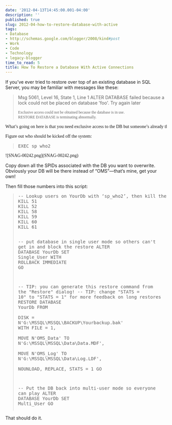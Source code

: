 ```yaml
---
date: '2012-04-13T14:45:00.001-04:00'
description: ''
published: true
slug: 2012-04-how-to-restore-database-with-active
tags:
- Database
- http://schemas.google.com/blogger/2008/kind#post
- Work
- Code
- Technology
- legacy-blogger
time_to_read: 5
title: How To Restore a Database With Active Connections
---
```


<p>If you’ve ever tried to restore over top of an existing database in SQL Server, you may be familiar with messages like these:</p>
<blockquote> 
<p>Msg 5061, Level 16, State 1, Line 1 ALTER DATABASE failed because a lock could not be placed on database 'foo'. Try again later</p>    <pre><code><font face="Trebuchet MS">Exclusive access could not be obtained because the database is in use.<br />RESTORE DATABASE is terminating abnormally.</font></code></pre>
</blockquote>

<pre><font face="Trebuchet MS">What’s going on here is that you need exclusive access to the DB but someone’s already there. Here’s the simplest approach I know of to get in there and get busy:</font></pre>

<pre><font face="Trebuchet MS">Figure out who should be kicked off the system:</font></pre>

<blockquote>
  <pre class="csharpcode"><span class="kwrd">EXEC</span> sp_who2 </pre>
</blockquote>

<pre><font face="Trebuchet MS">![SNAG-00242.png](SNAG-00242.png)</a></font></pre>

<p>Copy down all the SPIDs associated with the DB you want to overwrite. Obviously your DB will be there instead of “OMS”—that’s mine, get your own!</p>

<p>Then fill those numbers into this script:</p>

<blockquote>
  <pre class="csharpcode"><span class="rem">-- Lookup users on YourDb with ‘sp_who2’, then kill their SPIDs like this:</span>
<span class="kwrd">KILL</span> 51   
<span class="kwrd">KILL</span> 52
<span class="kwrd">KILL</span> 58   
<span class="kwrd">KILL</span> 59   
<span class="kwrd">KILL</span> 60   
<span class="kwrd">KILL</span> 61   

<span class="rem">-- put database in single user mode so others can't get in and block the restore</span>
<span class="kwrd">ALTER</span> <span class="kwrd">DATABASE</span> YourDb <span class="kwrd">SET</span> Single_User <span class="kwrd">WITH</span> <span class="kwrd">ROLLBACK</span> <span class="kwrd">IMMEDIATE</span>
<span class="kwrd">GO</span>

<span class="rem">-- TIP: you can generate this restore command from the &quot;Restore&quot; dialog!</span>
<span class="rem">-- TIP: change &quot;STATS = 10&quot; to &quot;STATS = 1&quot; for more feedback on long restores</span>
<span class="kwrd">RESTORE</span> <span class="kwrd">DATABASE</span> YourDb <span class="kwrd">FROM</span>  
    <span class="kwrd">DISK</span> = N<span class="str">'G:\MSSQL\MSSQL\BACKUP\Yourbackup.bak'</span> <span class="kwrd">WITH</span>  <span class="kwrd">FILE</span> = 1,  
    MOVE N<span class="str">'OMS_Data'</span> <span class="kwrd">TO</span> N<span class="str">'G:\MSSQL\MSSQL\Data\Data.MDF'</span>,  
    MOVE N<span class="str">'OMS_Log'</span> <span class="kwrd">TO</span> N<span class="str">'G:\MSSQL\MSSQL\Data\Log.LDF'</span>,  
    NOUNLOAD,  REPLACE,  STATS = 1
<span class="kwrd">GO</span>

<span class="rem">-- Put the DB back into multi-user mode so everyone can play</span>
<span class="kwrd">ALTER</span> <span class="kwrd">DATABASE</span> YourDb <span class="kwrd">SET</span> Multi_User
GO</pre>
</blockquote>

<p>That should do it.</p>